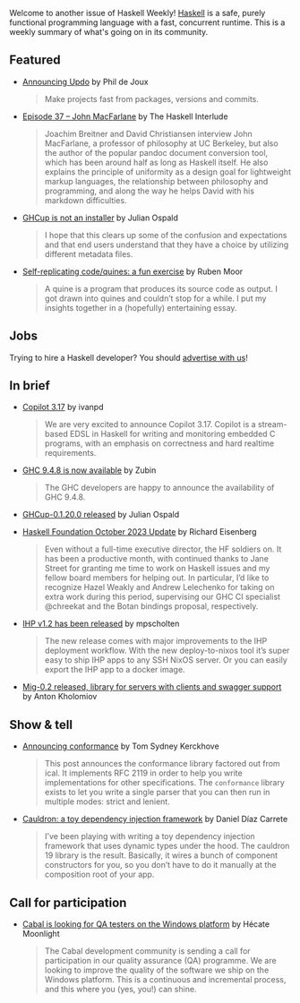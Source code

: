 Welcome to another issue of Haskell Weekly!
[Haskell](https://www.haskell.org) is a safe, purely functional programming language with a fast, concurrent runtime.
This is a weekly summary of what's going on in its community.

## Featured

- [Announcing Updo](https://blockscope.com/posts/2023-11-15-updo.html) by Phil de Joux
  > Make projects fast from packages, versions and commits.

- [Episode 37 – John MacFarlane](https://haskell.foundation/podcast/37/) by The Haskell Interlude
  > Joachim Breitner and David Christiansen interview John MacFarlane, a professor of philosophy at UC Berkeley, but also the author of the popular pandoc document conversion tool, which has been around half as long as Haskell itself. He also explains the principle of uniformity as a design goal for lightweight markup languages, the relationship between philosophy and programming, and along the way he helps David with his markdown difficulties.

- [GHCup is not an installer](https://hasufell.github.io/posts/2023-11-14-ghcup-is-not-an-installer.html) by Julian Ospald
  > I hope that this clears up some of the confusion and expectations and that end users understand that they have a choice by utilizing different metadata files.

- [Self-replicating code/quines: a fun exercise](https://discourse.haskell.org/t/self-replicating-code-quines-a-fun-exercise/8061) by Ruben Moor
  > A quine is a program that produces its source code as output. I got drawn into quines and couldn’t stop for a while. I put my insights together in a (hopefully) entertaining essay.

## Jobs

Trying to hire a Haskell developer?
You should [advertise with us](https://haskellweekly.news/advertising.html)!

## In brief

- [Copilot 3.17](https://www.reddit.com/r/haskell/comments/17r8diw/ann_copilot_317/) by ivanpd
  > We are very excited to announce Copilot 3.17. Copilot is a stream-based EDSL in Haskell for writing and monitoring embedded C programs, with an emphasis on correctness and hard realtime requirements.

- [GHC 9.4.8 is now available](https://discourse.haskell.org/t/ann-ghc-9-4-8-is-now-available/8072) by Zubin
  > The GHC developers are happy to announce the availability of GHC 9.4.8.

- [GHCup-0.1.20.0 released](https://discourse.haskell.org/t/ann-ghcup-0-1-20-0-released/8069) by Julian Ospald

- [Haskell Foundation October 2023 Update](https://discourse.haskell.org/t/haskell-foundation-october-2023-update/8054) by Richard Eisenberg
  > Even without a full-time executive director, the HF soldiers on. It has been a productive month, with continued thanks to Jane Street for granting me time to work on Haskell issues and my fellow board members for helping out. In particular, I’d like to recognize Hazel Weakly and Andrew Lelechenko for taking on extra work during this period, supervising our GHC CI specialist @chreekat and the Botan bindings proposal, respectively.
  
- [IHP v1.2 has been released](https://discourse.haskell.org/t/ihp-v1-2-has-been-released/8107) by mpscholten
  > The new release comes with major improvements to the IHP deployment workflow. With the new deploy-to-nixos tool it’s super easy to ship IHP apps to any SSH NixOS server. Or you can easily export the IHP app to a docker image.
  
- [Mig-0.2 released, library for servers with clients and swagger support](https://discourse.haskell.org/t/mig-0-2-released-library-for-servers-with-clients-and-swagger-support/8055) by Anton Kholomiov

## Show & tell

- [Announcing conformance](https://cs-syd.eu/posts/2023-11-09-announcing-conformance) by Tom Sydney Kerckhove 
  > This post announces the conformance library factored out from ical. It implements RFC 2119 in order to help you write implementations for other specifications. The `conformance` library exists to let you write a single parser that you can then run in multiple modes: strict and lenient.
  
- [Cauldron: a toy dependency injection framework](https://discourse.haskell.org/t/cauldron-a-toy-dependency-injection-framework/8092) by Daniel Díaz Carrete
  > I’ve been playing with writing a toy dependency injection framework that uses dynamic types under the hood. The cauldron 19 library is the result. Basically, it wires a bunch of component constructors for you, so you don’t have to do it manually at the composition root of your app.

## Call for participation

- [Cabal is looking for QA testers on the Windows platform](https://discourse.haskell.org/t/cabal-is-looking-for-qa-testers-on-the-windows-platform/8103) by Hécate Moonlight
  > The Cabal development community is sending a call for participation in our quality assurance (QA) programme. We are looking to improve the quality of the software we ship on the Windows platform. This is a continuous and incremental process, and this where you (yes, you!) can shine.
